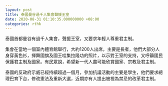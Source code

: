 ```yaml
---
layout: post
title: 泰國曼谷過千人集會聲援王室
date: 2020-08-31 01:10:35.000000000 +08:00
categories: rthk
---
```


泰國首都曼谷有過千人集會，聲援王室，又要求年輕人尊重君主制。

集會在當地一個室內體育館舉行，大約1200人出席，主要是長者，他們大部分人身穿黃色衫，揮舞國旗及國王哇集拉隆功的照片，以示對王室的支持，又呼籲國民保護君主制及國家。有民眾說，希望新一代人盡可能欣賞國家、宗教及君主制。

泰國的反政府示威已經持續超過一個月，參加抗議活動的主要是學生，他們要求總理巴育下台，修改憲法及重新大選，近期亦有人提出被視為禁忌的改革君主制。
